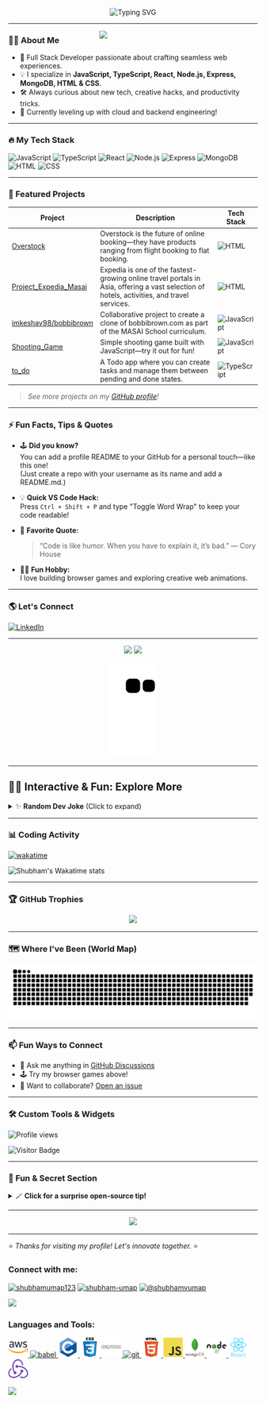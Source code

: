 <!-- Animated Typing Effect -->
<p align="center">
  <img src="https://readme-typing-svg.demolab.com?font=Fira+Code&size=28&pause=1000&color=36BCF7&center=true&width=500&lines=Hi+%F0%9F%91%8B%2C+I'm+Shubham+Umap;Full+Stack+Developer+%7C+React+%26+Node+Enthusiast;Building+Cool+Stuff+%E2%9C%A8;Let's+Code+Something+Amazing!+%F0%9F%94%A5" alt="Typing SVG" />
</p>

---

<img align="right" src="https://media.giphy.com/media/qgQUggAC3Pfv687qPC/giphy.gif" width="320" />

### 👨‍💻 About Me

- 🚀 Full Stack Developer passionate about crafting seamless web experiences.
- 💡 I specialize in **JavaScript, TypeScript, React, Node.js, Express, MongoDB, HTML & CSS**.
- 🛠️ Always curious about new tech, creative hacks, and productivity tricks.
- 🌱 Currently leveling up with cloud and backend engineering!

---

### 🔥 My Tech Stack

![JavaScript](https://img.shields.io/badge/-JavaScript-F7DF1E?style=flat&logo=javascript&logoColor=222)
![TypeScript](https://img.shields.io/badge/-TypeScript-3178C6?style=flat&logo=typescript&logoColor=fff)
![React](https://img.shields.io/badge/-React-61DAFB?style=flat&logo=react&logoColor=222)
![Node.js](https://img.shields.io/badge/-Node.js-339933?style=flat&logo=node.js&logoColor=fff)
![Express](https://img.shields.io/badge/-Express-000?style=flat&logo=express&logoColor=fff)
![MongoDB](https://img.shields.io/badge/-MongoDB-47A248?style=flat&logo=mongodb&logoColor=fff)
![HTML](https://img.shields.io/badge/-HTML5-E34F26?style=flat&logo=html5&logoColor=fff)
![CSS](https://img.shields.io/badge/-CSS3-1572B6?style=flat&logo=css3&logoColor=fff)

---

### 🚩 Featured Projects

| Project | Description | Tech Stack |
|---------|-------------|------------|
| [Overstock](https://github.com/Shubhamvumap123/Overstock) | Overstock is the future of online booking—they have products ranging from flight booking to flat booking. | ![HTML](https://img.shields.io/badge/-HTML5-E34F26?style=flat&logo=html5&logoColor=fff) |
| [Project_Expedia_Masai](https://github.com/Shubhamvumap123/Project_Expedia_Masai) | Expedia is one of the fastest-growing online travel portals in Asia, offering a vast selection of hotels, activities, and travel services. | ![HTML](https://img.shields.io/badge/-HTML5-E34F26?style=flat&logo=html5&logoColor=fff) |
| [imkeshav98/bobbibrown](https://github.com/imkeshav98/bobbibrown) | Collaborative project to create a clone of bobbibrown.com as part of the MASAI School curriculum. | ![JavaScript](https://img.shields.io/badge/-JavaScript-F7DF1E?style=flat&logo=javascript&logoColor=222) |
| [Shooting_Game](https://github.com/Shubhamvumap123/Shooting_Game) | Simple shooting game built with JavaScript—try it out for fun! | ![JavaScript](https://img.shields.io/badge/-JavaScript-F7DF1E?style=flat&logo=javascript&logoColor=222) |
| [to_do](https://github.com/Shubhamvumap123/to_do) | A Todo app where you can create tasks and manage them between pending and done states. | ![TypeScript](https://img.shields.io/badge/-TypeScript-3178C6?style=flat&logo=typescript&logoColor=fff) |

> _See more projects on my [GitHub profile](https://github.com/Shubhamvumap123?tab=repositories)!_

---

### ⚡ Fun Facts, Tips & Quotes

- 🕹️ **Did you know?**  
  You can add a profile README to your GitHub for a personal touch—like this one!  
  (Just create a repo with your username as its name and add a README.md.)

- 💡 **Quick VS Code Hack:**  
  Press `Ctrl + Shift + P` and type "Toggle Word Wrap" to keep your code readable!

- 🧩 **Favorite Quote:**  
  > “Code is like humor. When you have to explain it, it’s bad.” — Cory House

- 🧑‍🎨 **Fun Hobby:**  
  I love building browser games and exploring creative web animations.

---

### 🌎 Let's Connect

[![LinkedIn](https://img.shields.io/badge/-shubham--umap--blue?style=flat&logo=linkedin&logoColor=white)](https://www.linkedin.com/in/shubham-umap-/)

---

<p align="center">
  <img src="https://github-readme-stats.vercel.app/api?username=Shubhamvumap123&show_icons=true&theme=tokyonight" height="160" />
  <img src="https://github-readme-stats.vercel.app/api/top-langs/?username=Shubhamvumap123&layout=compact&theme=tokyonight" height="160"/>
</p>

<!-- Cool animated snake eating contributions (unknown by many!) -->
<p align="center">
  <img src="https://github.com/Shubhamvumap123/Shubhamvumap123/raw/output/github-contribution-grid-snake.svg" alt="snake gif" />
</p>

---

## 🧙‍♂️ Interactive & Fun: Explore More

<details>
  <summary>✨ <b>Random Dev Joke</b> (Click to expand)</summary>
  <blockquote>
    <img src="https://readme-jokes.vercel.app/api?theme=tokyonight" alt="Joke" />
  </blockquote>
</details>

---

### 📊 Coding Activity

<!-- Wakatime stats (requires Wakatime setup) -->
[![wakatime](https://wakatime.com/badge/user/your-wakatime-id.svg)](https://wakatime.com/@your-wakatime-id)
<!-- Replace 'your-wakatime-id' with your actual Wakatime user ID -->

![Shubham's Wakatime stats](https://github-readme-stats.vercel.app/api/wakatime?username=your-wakatime-id&layout=compact&theme=tokyonight)
<!-- Replace 'your-wakatime-id' with your Wakatime username -->

---

### 🏆 GitHub Trophies

<p align="center">
  <img src="https://github-profile-trophy.vercel.app/?username=Shubhamvumap123&theme=tokyonight&margin-w=12" />
</p>

---

### 🗺️ Where I've Been (World Map)

<p align="center">
  <img src="https://github.com/platane/platane/raw/output/github-contribution-grid-snake.svg" alt="snake gif">
</p>
<!-- For a world map, use https://github.com/denvercoder1/github-readme-streak-stats#github-readme-streak-stats -->

---

### 📫 Fun Ways to Connect

- 💬 Ask me anything in [GitHub Discussions](https://github.com/Shubhamvumap123/Shubhamvumap123/discussions)
- 🕹️ Try my browser games above!
- 🧩 Want to collaborate? [Open an issue](https://github.com/Shubhamvumap123/Shubhamvumap123/issues/new)

---

### 🛠️ Custom Tools & Widgets

<!-- GitHub Profile Views Counter -->
![Profile views](https://komarev.com/ghpvc/?username=Shubhamvumap123&color=blue&style=flat)

<!-- Visitor Badge -->
![Visitor Badge](https://visitor-badge.glitch.me/badge?page_id=Shubhamvumap123.visitor-badge)

---

### 🚀 Fun & Secret Section

<details>
  <summary>🪄 <b>Click for a surprise open-source tip!</b></summary>
  <blockquote>
    <b>Did you know?</b>  
    You can use <code>git rebase -i HEAD~n</code> to interactively edit your last n commits—perfect for cleaning up commit history before pushing!
  </blockquote>
</details>

---

<p align="center">
  <img src="https://capsule-render.vercel.app/api?type=waving&color=gradient&height=100&section=footer"/>
</p>

---

⭐️ _Thanks for visiting my profile! Let's innovate together._ ⭐️

<!--
References:
- Typing SVG: https://readme-typing-svg.demolab.com/
- GIF: https://media.giphy.com/media/qgQUggAC3Pfv687qPC/giphy.gif
- Contribution Snake: https://github.com/Platane/snk
- Jokes: https://github.com/ABSphreak/readme-jokes
- Trophies: https://github.com/ryo-ma/github-profile-trophy
- Wakatime: https://github.com/anuraghazra/github-readme-stats
- Visitor Badge: https://github.com/jwenjian/visitor-badge
- Capsule Render: https://github.com/kyechan99/capsule-render
-->


<!--### Blogs posts-->
<!-- BLOG-POST-LIST:START -->
<!-- BLOG-POST-LIST:END -->

<h3 align="left">Connect with me:</h3>
<p align="left">
    <a href="https://twitter.com/shubhamumap123" target="blank"><img align="center"
            src="https://raw.githubusercontent.com/rahuldkjain/github-profile-readme-generator/master/src/images/icons/Social/twitter.svg"
            alt="shubhamumap123" height="30" width="40" /></a>
    <a href="https://linkedin.com/in/shubham-umap" target="blank"><img align="center"
            src="https://raw.githubusercontent.com/rahuldkjain/github-profile-readme-generator/master/src/images/icons/Social/linked-in-alt.svg"
            alt="shubham-umap" height="30" width="40" /></a>
    <a href="https://medium.com/@shubhamvumap" target="blank"><img align="center"
            src="https://raw.githubusercontent.com/rahuldkjain/github-profile-readme-generator/master/src/images/icons/Social/medium.svg"
            alt="@shubhamvumap" height="30" width="40" /></a>
</p>

<a href="https://www.youtube.com/watch?v=dQw4w9WgXcQ"><img src="https://user-images.githubusercontent.com/73097560/115834477-dbab4500-a447-11eb-908a-139a6edaec5c.gif"></a>


<!-- //Languages and Tool -->
<h3 align="left">Languages and Tools:</h3>
<p align="left"> <a href="https://aws.amazon.com" target="_blank" rel="noreferrer"> <img
            src="https://raw.githubusercontent.com/devicons/devicon/master/icons/amazonwebservices/amazonwebservices-original-wordmark.svg"
            alt="aws" width="40" height="40" /> </a> <a href="https://babeljs.io/" target="_blank" rel="noreferrer">
        <img src="https://www.vectorlogo.zone/logos/babeljs/babeljs-icon.svg" alt="babel" width="40" height="40" /> </a>
    <a href="https://www.cprogramming.com/" target="_blank" rel="noreferrer"> <img
            src="https://raw.githubusercontent.com/devicons/devicon/master/icons/c/c-original.svg" alt="c" width="40"
            height="40" /> </a> <a href="https://www.w3schools.com/css/" target="_blank" rel="noreferrer"> <img
            src="https://raw.githubusercontent.com/devicons/devicon/master/icons/css3/css3-original-wordmark.svg"
            alt="css3" width="40" height="40" /> </a> <a href="https://expressjs.com" target="_blank" rel="noreferrer">
        <img src="https://raw.githubusercontent.com/devicons/devicon/master/icons/express/express-original-wordmark.svg"
            alt="express" width="40" height="40" /> </a> <a href="https://git-scm.com/" target="_blank"
        rel="noreferrer"> <img src="https://www.vectorlogo.zone/logos/git-scm/git-scm-icon.svg" alt="git" width="40"
            height="40" /> </a> <a href="https://www.w3.org/html/" target="_blank" rel="noreferrer"> <img
            src="https://raw.githubusercontent.com/devicons/devicon/master/icons/html5/html5-original-wordmark.svg"
            alt="html5" width="40" height="40" /> </a> <a href="https://developer.mozilla.org/en-US/docs/Web/JavaScript"
        target="_blank" rel="noreferrer"> <img
            src="https://raw.githubusercontent.com/devicons/devicon/master/icons/javascript/javascript-original.svg"
            alt="javascript" width="40" height="40" /> </a> <a href="https://www.mongodb.com/" target="_blank"
        rel="noreferrer"> <img
            src="https://raw.githubusercontent.com/devicons/devicon/master/icons/mongodb/mongodb-original-wordmark.svg"
            alt="mongodb" width="40" height="40" /> </a> <a href="https://nodejs.org" target="_blank" rel="noreferrer">
        <img src="https://raw.githubusercontent.com/devicons/devicon/master/icons/nodejs/nodejs-original-wordmark.svg"
            alt="nodejs" width="40" height="40" /> </a> <a href="https://reactjs.org/" target="_blank" rel="noreferrer">
        <img src="https://raw.githubusercontent.com/devicons/devicon/master/icons/react/react-original-wordmark.svg"
            alt="react" width="40" height="40" /> </a> <a href="https://redux.js.org" target="_blank" rel="noreferrer">
        <img src="https://raw.githubusercontent.com/devicons/devicon/master/icons/redux/redux-original.svg" alt="redux"
            width="40" height="40" /> </a>
</p>

<a href="https://www.youtube.com/watch?v=dQw4w9WgXcQ"><img src="https://user-images.githubusercontent.com/73097560/115834477-dbab4500-a447-11eb-908a-139a6edaec5c.gif"></a>
<!-- 
<b>My GitHub Stats</b>

<a href="https://github.com/Shubhamvumap123/Shubhamvumap123.git"><img
        src="https://github-readme-stats.vercel.app/api?username=shubhamvumap123&show_icons=true&hide=&count_private=true&title_color=0891b2&text_color=ffffff&icon_color=0891b2&bg_color=1c1917&hide_border=true&show_icons=true"
        alt="shubhamvumap123's GitHub stats" /></a>

<a href="https://github.com/Shubhamvumap123/Shubhamvumap123.git"><img
        src="https://github-readme-streak-stats.herokuapp.com/?user=shubhamvumap123&stroke=ffffff&background=1c1917&ring=0891b2&fire=0891b2&currStreakNum=ffffff&currStreakLabel=0891b2&sideNums=ffffff&sideLabels=ffffff&dates=ffffff&hide_border=true" /></a>

<a href="https://github.com/Shubhamvumap123/Shubhamvumap123.git"><img
        src="https://activity-graph.herokuapp.com/graph?username=shubhamvumap123&bg_color=1c1917&color=ffffff&line=0891b2&point=ffffff&area_color=1c1917&area=true&hide_border=true&custom_title=GitHub%20Commits%20Graph"
        alt="GitHub Commits Graph" /></a><br>

<a href="https://github.com/Shubhamvumap123/Shubhamvumap123.git" align="left"><img
        src="https://github-readme-stats.vercel.app/api/top-langs/?username=shubhamvumap123&langs_count=10&title_color=0891b2&text_color=ffffff&icon_color=0891b2&bg_color=1c1917&hide_border=true&locale=en&custom_title=Top%20%Languages"
        alt="Top Languages" /></a>

</div><br /><br />
 -->
